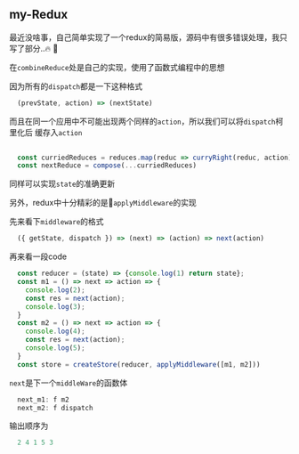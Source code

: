 ## my-Redux

最近没啥事，自己简单实现了一个redux的简易版，源码中有很多错误处理，我只写了部分..🔥


在`combineReduce`处是自己的实现，使用了函数式编程中的思想

因为所有的`dispatch`都是一下这种格式

```javascript
  (prevState, action) => (nextState)
```

而且在同一个应用中不可能出现两个同样的`action`，所以我们可以将`dispatch`柯里化后
缓存入`action`

```javascript
  
  const curriedReduces = reduces.map(reduc => curryRight(reduc, action));
  const nextReduce = compose(...curriedReduces)
```

同样可以实现`state`的准确更新

另外，redux中十分精彩的是`applyMiddleware`的实现

先来看下`middleware`的格式

```javascript
  ({ getState, dispatch }) => (next) => (action) => next(action)
```

再来看一段code

```javascript
  const reducer = (state) => {console.log(1) return state};
  const m1 = () => next => action => {
    console.log(2);
    const res = next(action);
    console.log(3);
  }
  const m2 = () => next => action => {
    console.log(4);
    const res = next(action);
    console.log(5);
  }
  const store = createStore(reducer, applyMiddleware([m1, m2]))
```

`next`是下一个`middleWare`的函数体

```javascript
  next_m1: f m2
  next_m2: f dispatch
```

输出顺序为
```javascript
  2 4 1 5 3
```